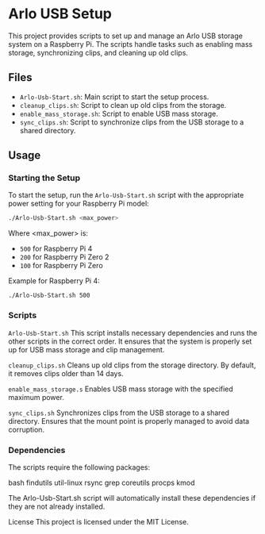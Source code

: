 # Arlo USB Setup

This project provides scripts to set up and manage an Arlo USB storage system on a Raspberry Pi. The scripts handle tasks such as enabling mass storage, synchronizing clips, and cleaning up old clips.

## Files

- `Arlo-Usb-Start.sh`: Main script to start the setup process.
- `cleanup_clips.sh`: Script to clean up old clips from the storage.
- `enable_mass_storage.sh`: Script to enable USB mass storage.
- `sync_clips.sh`: Script to synchronize clips from the USB storage to a shared directory.

## Usage

### Starting the Setup

To start the setup, run the `Arlo-Usb-Start.sh` script with the appropriate power setting for your Raspberry Pi model:

```sh
./Arlo-Usb-Start.sh <max_power>
```
Where <max_power> is:

- `500` for Raspberry Pi 4
- `200` for Raspberry Pi Zero 2
- `100` for Raspberry Pi Zero

Example for Raspberry Pi 4:
```
./Arlo-Usb-Start.sh 500
```

### Scripts
`Arlo-Usb-Start.sh`
This script installs necessary dependencies and runs the other scripts in the correct order.
It ensures that the system is properly set up for USB mass storage and clip management.

`cleanup_clips.sh`
Cleans up old clips from the storage directory.
By default, it removes clips older than 14 days.

`enable_mass_storage.s`
Enables USB mass storage with the specified maximum power.

`sync_clips.sh`
Synchronizes clips from the USB storage to a shared directory.
Ensures that the mount point is properly managed to avoid data corruption.

### Dependencies
The scripts require the following packages:

bash
findutils
util-linux
rsync
grep
coreutils
procps
kmod

The Arlo-Usb-Start.sh script will automatically install these dependencies if they are not already installed.

License
This project is licensed under the MIT License.
